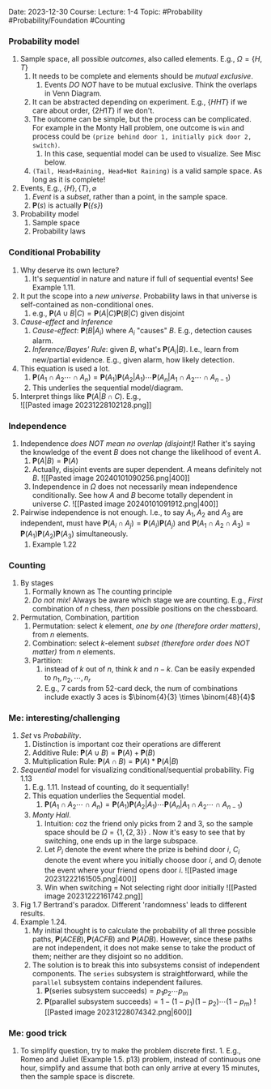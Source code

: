 Date: 2023-12-30
Course:
Lecture: 1-4
Topic: #Probability #Probability/Foundation #Counting 

### Probability model
1. Sample space, all possible *outcomes*, also called elements. E.g., $\Omega = \{H, T\}$
	1. It needs to be complete and elements should be *mutual exclusive*. 
		1. Events *DO NOT* have to be mutual exclusive. Think the overlaps in Venn Diagram.
	2. It can be abstracted depending on experiment. E.g., $\{HHT\}$ if we care about order, $\{2H1T\}$ if we don't. 
	3. The outcome can be simple, but the process can be complicated. For example in the Monty Hall problem, one outcome is `win` and process could be `(prize behind door 1, initially pick door 2, switch)`. 
		1. In this case, sequential model can be used to visualize. See Misc below.
	4. `(Tail, Head+Raining, Head+Not Raining)` is a valid sample space. As long as it is complete!
2. Events, E.g., $\{H\}, \{T\}, \varnothing$
	1. *Event* is a *subset*, rather than a point, in the sample space. 
	2. $\mathbf{P}(\mathit{s})$ is actually $\mathbf{P}(\mathit{\{s\}})$
3. Probability model
	1. Sample space
	2. Probability laws
### Conditional Probability
1. Why deserve its own lecture?
	1. It's *sequential* in nature and nature if full of sequential events! See Example 1.11.
2. It put the scope into a *new universe*. Probability laws in that universe is self-contained as non-conditional ones.
	1. e.g., $\mathbf{P}(A\cup B|C)=\mathbf{P}(A|C)\mathbf{P}(B|C)$ given disjoint
3. *Cause-effect* and *Inference*
	1. *Cause-effect*: $\mathbf{P}(B|A_{i})$ where $A_i$ "causes" $B$. E.g., detection causes alarm.
	2. *Inference/Bayes' Rule*: given $B$, what's $\mathbf{P}(A_i|B)$. I.e., learn from new/partial evidence. E.g., given alarm, how likely detection.
4. This equation is used a lot.
	 1. $\mathbf{P}(A_1\cap A_2 \cdots \cap A_n ) = \mathbf{P}(A_1) \mathbf{P}(A_2 | A_1) \cdots \mathbf{P}(A_n | A_1 \cap A_2 \cdots \cap A_{n-1})$
	 2. This underlies the sequential model/diagram.
5. Interpret things like $\mathbf{P}(A|B\cap C)$. E.g.,  
	![[Pasted image 20231228102128.png]]
### Independence
1. Independence *does NOT mean no overlap (disjoint)*! Rather it's saying the knowledge of the event $B$ does not change the likelihood of event $A$.
	1. $\mathbf{P}(A|B)=\mathbf{P}(A)$
	2. Actually, disjoint events are super dependent. $A$ means definitely not $B$. 
		![[Pasted image 20240101090256.png|400]]
	3. Independence in $\Omega$ does not necessarily mean independence conditionally. See how $A$ and $B$ become totally dependent in universe $C$. 
		![[Pasted image 20240101091912.png|400]]
2. Pairwise independence is not enough. I.e., to say $A_1, A_2\text{ and } A_3$ are independent, must have $\textbf{P}(A_i\cap A_j)=\textbf{P}(A_i) \textbf{P}(A_j)$ and $\textbf{P}(A_1\cap A_2\cap A_3)=\textbf{P}(A_1) \textbf{P}(A_2) \textbf{P}(A_3)$ simultaneously.
	1. Example 1.22
### Counting
1. By stages
	1. Formally known as The counting principle
	2. *Do not mix!* Always be aware which stage we are counting. E.g., *First* combination of $n$ chess, *then* possible positions on the chessboard.
3. Permutation, Combination, partition
	1. Permutation: select $k$ element, *one by one (therefore order matters)*, from $n$ elements.
	2. Combination: select $k$-element *subset (therefore order does NOT matter)* from $n$ elements.
	3. Partition: 
		1. instead of $k$ out of $n$, think $k$ and $n-k$. Can be easily expended to $n_1, n_2,\cdots,n_r$
		2. E.g., 7 cards from 52-card deck, the num of combinations include exactly 3 aces is $\binom{4}{3} \times \binom{48}{4}$

### Me: interesting/challenging
1. *Set* vs *Probability*.
	1. Distinction is important coz their operations are different
	2. Additive Rule: $\mathbf{P}(A\cup B)=\mathbf{P}(A) + \mathbf{P}(B)$
	2. Multiplication Rule: $\mathbf{P}(A\cap B)=\mathbf{P}(A) * \mathbf{P}(A|B)$
2. *Sequential* model for visualizing conditional/sequential probability. Fig 1.13
	1. E.g. 1.11. Instead of counting, do it sequentially! 
	2. This equation underlies the Sequential model. 
		1. $\mathbf{P}(A_1\cap A_2 \cdots \cap A_n ) = \mathbf{P}(A_1) \mathbf{P}(A_2 | A_1) \cdots \mathbf{P}(A_n | A_1 \cap A_2 \cdots \cap A_{n-1})$
	3. *Monty Hall*. 
		1. Intuition: coz the friend only picks from 2 and 3, so the sample space should be $\Omega = \{1, \{2, 3\}\}$ . Now it's easy to see that by switching, one ends up in the large subspace.
		2. Let $P_{i}$ denote the event where the prize is behind door $i$, $C_{i}$ denote the event where you initially choose door $i$, and $O_{i}$ denote the event where your friend opens door $i$.
			![[Pasted image 20231222161505.png|400]]
		3. Win when switching = Not selecting right door initially 
			![[Pasted image 20231222161742.png]]
3. Fig 1.7 Bertrand's paradox. Different 'randomness' leads to different results.
4. Example 1.24. 
	1. My initial thought is to calculate the probability of all three possible paths, $\mathbf{P}(ACEB), \mathbf{P}(ACFB)$ and $\mathbf{P}(ADB)$. However, since these paths are not independent, it does not make sense to take the product of them; neither are they disjoint so no addition. 
	2. The solution is to break this into subsystems consist of independent components. The `series` subsystem is straightforward, while the `parallel` subsystem contains independent failures.
		1. $\mathbf{P}(\text{series subsystem succeeds})=p_1 p_2 \cdots p_m$
		2. $\mathbf{P}(\text{parallel subsystem succeeds})=1 - (1-p_1) (1-p_2) \cdots (1-p_m)$
			![[Pasted image 20231228074342.png|600]]
### Me: good trick 
1. To simplify question, try to make the problem discrete first.
		1. E.g., Romeo and Juliet (Example 1.5. p13) problem, instead of continuous one hour, simplify and assume that both can only arrive at every 15 minutes, then the sample space is discrete.